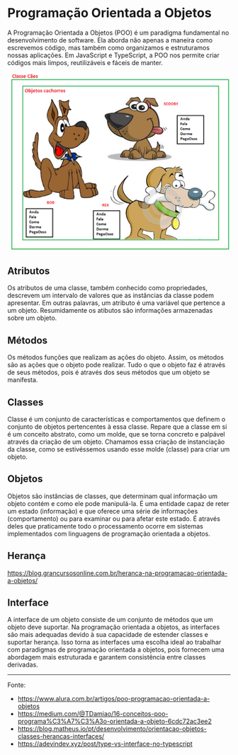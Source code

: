 # Programação Orientada a Objetos

A Programação Orientada a Objetos (POO) é um paradigma fundamental no desenvolvimento de software. Ela aborda não apenas a maneira como escrevemos código, mas também como organizamos e estruturamos nossas aplicações. Em JavaScript e TypeScript, a POO nos permite criar códigos mais limpos, reutilizáveis e fáceis de manter.

![alt text](image-1.png)

## Atributos

Os atributos de uma classe, também conhecido como propriedades, descrevem um intervalo de valores que as instâncias da classe podem apresentar. Em outras palavras, um atributo é uma variável que pertence a um objeto. Resumidamente os atibutos são informações armazenadas sobre um objeto.

## Métodos

Os métodos funções que realizam as ações do objeto. Assim, os métodos são as ações que o objeto pode realizar. Tudo o que o objeto faz é através de seus métodos, pois é através dos seus métodos que um objeto se manifesta.

## Classes

Classe é um conjunto de características e comportamentos que definem o conjunto de objetos pertencentes à essa classe. Repare que a classe em si é um conceito abstrato, como um molde, que se torna concreto e palpável através da criação de um objeto. Chamamos essa criação de instanciação da classe, como se estivéssemos usando esse molde (classe) para criar um objeto.

## Objetos

Objetos são instâncias de classes, que determinam qual informação um objeto contém e como ele pode manipulá-la. É uma entidade capaz de reter um estado (informação) e que oferece uma série de informações (comportamento) ou para examinar ou para afetar este estado. É através deles que praticamente todo o processamento ocorre em sistemas implementados com linguagens de programação orientada a objetos.

## Herança
https://blog.grancursosonline.com.br/heranca-na-programacao-orientada-a-objetos/ 

## Interface
A interface de um objeto consiste de um conjunto de métodos que um objeto deve suportar. Na programação orientada a objetos, as interfaces são mais adequadas devido à sua capacidade de estender classes e suportar herança. Isso torna as interfaces uma escolha ideal ao trabalhar com paradigmas de programação orientada a objetos, pois fornecem uma abordagem mais estruturada e garantem consistência entre classes derivadas.

---

Fonte:

- https://www.alura.com.br/artigos/poo-programacao-orientada-a-objetos
- https://medium.com/@TDamiao/16-conceitos-poo-programa%C3%A7%C3%A3o-orientada-a-objeto-6cdc72ac3ee2
- https://blog.matheus.io/pt/desenvolvimento/orientacao-objetos-classes-herancas-interfaces/
- https://adevindev.xyz/post/type-vs-interface-no-typescript
